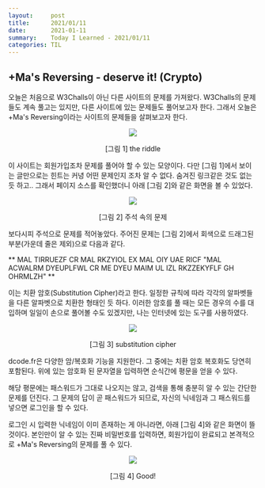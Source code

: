 ```yaml
---
layout:     post
title:      2021/01/11
date:       2021-01-11
summary:    Today I Learned - 2021/01/11
categories: TIL
---
```


## +Ma's Reversing - deserve it! (Crypto)

오늘은 처음으로 W3Challs이 아닌 다른 사이트의 문제를 가져왔다.
W3Challs의 문제들도 계속 풀고는 있지만, 다른 사이트에 있는 문제들도 풀어보고자 한다.
그래서 오늘은 +Ma's Reversing이라는 사이트의 문제들을 살펴보고자 한다.

<p align="center"><img src="https://user-images.githubusercontent.com/75083364/104166152-adc46680-543d-11eb-8df2-bb5714cfb457.png"></p>
<center>[그림 1] the riddle</center>

이 사이트는 회원가입조차 문제를 풀어야 할 수 있는 모양이다. 다만 [그림 1]에서 보이는 글만으로는 힌트는 커녕 어떤 문제인지 조차 알 수 없다. 
숨겨진 링크같은 것도 없는듯 하고.. 그래서 페이지 소스를 확인했더니 아래 [그림 2]와 같은 화면을 볼 수 있었다.

<p align="center"><img src="https://user-images.githubusercontent.com/75083364/104166155-af8e2a00-543d-11eb-805a-66a99be6af32.png"></p>
<center>[그림 2] 주석 속의 문제</center>

보다시피 주석으로 문제를 적어놓았다. 주어진 문제는 [그림 2]에서 회색으로 드래그된 부분(가운데 줄은 제외)으로 다음과 같다.

** MAL TIRRUEZF CR MAL RKZYIOL EX MAL OIY UAE RICF "MAL ACWALRM DYEUPLFWL CR ME DYEU MAIM UL IZL RKZZEKYFLF GH OHRMLZH" **

이는 치환 암호(Substitution Cipher)라고 한다. 일정한 규칙에 따라 각각의 알파벳들을 다른 알파벳으로 치환한 형태인 듯 하다.
이러한 암호를 풀 때는 모든 경우의 수를 대입하며 일일이 손으로 풀어볼 수도 있겠지만, 나는 인터넷에 있는 도구를 사용하였다.
 
<p align="center"><img src="https://user-images.githubusercontent.com/75083364/104166156-af8e2a00-543d-11eb-9bad-2bbc3148c9be.png"></p>
<center>[그림 3] substitution cipher</center>

dcode.fr은 다양한 암/복호화 기능을 지원한다. 그 중에는 치환 암호 복호화도 당연히 포함된다.
위에 있는 암호화 된 문자열을 입력하면 순식간에 평문을 얻을 수 있다.

해당 평문에는 패스워드가 그대로 나오지는 않고, 검색을 통해 충분히 알 수 있는 간단한 문제를 던진다.
그 문제의 답이 곧 패스워드가 되므로, 자신의 닉네임과 그 패스워드를 넣으면 로그인을 할 수 있다.

로그인 시 입력한 닉네임이 이미 존재하는 게 아니라면, 아래 [그림 4]와 같은 화면이 뜰 것이다.
본인만이 알 수 있는 진짜 비밀번호를 입력하면, 회원가입이 완료되고 본격적으로 +Ma's Reversing의 문제를 풀 수 있다.

<p align="center"><img src="https://user-images.githubusercontent.com/75083364/104166158-b026c080-543d-11eb-8976-e7633f30f9c6.png"></p>
<center>[그림 4] Good!</center>
